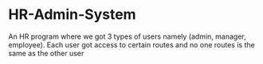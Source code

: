 # HR-Admin-System
An HR program where we got 3 types of users namely (admin, manager, employee). Each user got access to certain routes and no one routes is the same as the other user
